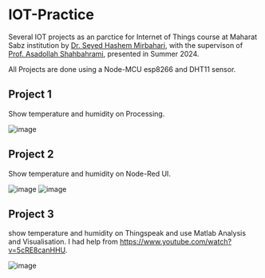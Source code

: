 # IOT-Practice
Several IOT projects as an parctice for Internet of Things course at Maharat Sabz institution by [Dr. Seyed Hashem Mirbahari](https://www.linkedin.com/in/seyed-hashem-mirbahari/?originalSubdomain=ir), with the supervison of [Prof. Asadollah Shahbahrami](https://scholar.google.com/citations?user=RbUZMnEAAAAJ&hl=en), presented in Summer 2024.

All Projects are done using a Node-MCU esp8266 and DHT11 sensor.


## Project 1
Show temperature and humidity on Processing.

![image](https://github.com/user-attachments/assets/94084b3a-1689-464a-8531-644536ce2abd)


## Project 2
Show temperature and humidity on Node-Red UI.

![image](https://github.com/user-attachments/assets/9306a586-9ac3-4d54-b057-8932923d00d1)
![image](https://github.com/user-attachments/assets/bf4b8217-cb37-486e-8438-2f9f6fad9ecf)


## Project 3
show temperature and humidity on Thingspeak and use Matlab Analysis and Visualisation.
I had help from https://www.youtube.com/watch?v=5cRE8canHHU.

![image](https://github.com/user-attachments/assets/91faad34-1b7f-4117-a26b-66f85ccabef7)

